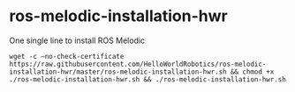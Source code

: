 # ros-melodic-installation-hwr
One single line to install ROS Melodic

```
wget -c –no-check-certificate https://raw.githubusercontent.com/HelloWorldRobotics/ros-melodic-installation-hwr/master/ros-melodic-installation-hwr.sh && chmod +x ./ros-melodic-installation-hwr.sh && ./ros-melodic-installation-hwr.sh
```
